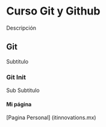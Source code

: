 # Curso Git y Github
Descripción
## Git
Subtitulo
### Git Init
Sub Subtitulo

#### Mi página
[Pagina Personal] (itinnovations.mx)
